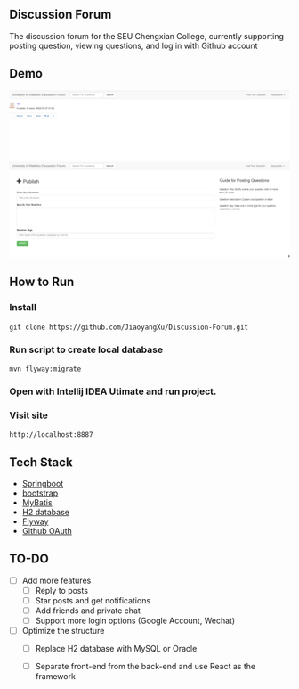 ## Discussion Forum
The discussion forum for the SEU Chengxian College, currently supporting posting question, viewing questions, and log in with Github account 

## Demo
![Image text](https://raw.githubusercontent.com/JiaoyangXu/Discussion-Forum/main/pictures/Home-page.png)
![Image text](https://raw.githubusercontent.com/JiaoyangXu/Discussion-Forum/main/pictures/Post-Question.png)

## How to Run

### Install
```
git clone https://github.com/JiaoyangXu/Discussion-Forum.git
```
### Run script to create local database
````
mvn flyway:migrate
````

### Open with Intellij IDEA Utimate and run project.

### Visit site
````
http://localhost:8887
````


## Tech Stack
* [Springboot](http://spring.io/guides)
* [bootstrap](https://v3.bootcss.com/)
* [MyBatis](https://mybatis.org/)
* [H2 database](http://www.h2database.com/html/main.html)
* [Flyway](https://flywaydb.org/getstarted/firststeps/maven)
* [Github OAuth](https://developer.github.com/apps/building-oauth-apps/creating-an-oauth-app)	

## TO-DO 
- [ ] Add more features
    - [ ] Reply to posts
    - [ ] Star posts and get notifications
    - [ ] Add friends and private chat
    - [ ] Support more login options (Google Account, Wechat)
  
- [ ] Optimize the structure
  - [ ] Replace H2 database with MySQL or Oracle
  - [ ] Separate front-end from the back-end and use React as the framework  

